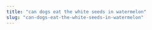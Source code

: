 ```yaml
---
title: "can dogs eat the white seeds in watermelon"
slug: "can-dogs-eat-the-white-seeds-in-watermelon"
---
```


